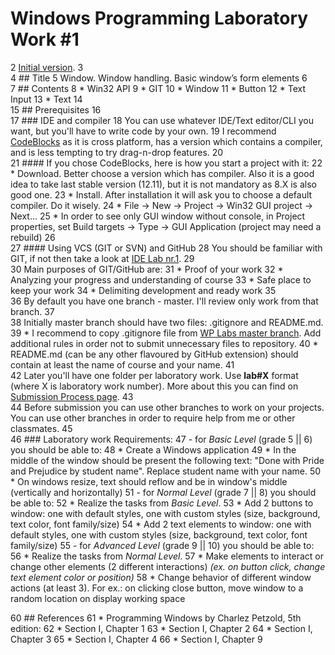 # Windows Programming Laboratory Work #1

2	[Initial version](https://github.com/TUM-FAF/WP/tree/master/lab%231).
3	
4	## Title
5	Window. Window handling. Basic window’s form elements
6	
7	## Contents
8	* Win32 API
9	* GIT
10	* Window
11	* Button
12	* Text Input
13	* Text
14	
15	## Prerequisites
16	
17	### IDE and compiler
18	You can use whatever IDE/Text editor/CLI you want, but you'll have to write code by your own.
19	I recommend [CodeBlocks](http://www.codeblocks.org/) as it is cross platform, has a version which contains a compiler, and is less tempting to try drag-n-drop features.
20	
21	#### If you chose CodeBlocks, here is how you start a project with it:
22	* Download. Better choose a version which has compiler. Also it is a good idea to take last stable version (12.11), but it is not mandatory as 8.X is also good one.
23	* Install. After installation it will ask you to choose a default compiler. Do it wisely.
24	* File -> New -> Project -> Win32 GUI project -> Next...
25	* In order to see only GUI window without console, in Project properties, set Build targets -> Type -> GUI Application (project may need a rebuild)
26	
27	#### Using VCS (GIT or SVN) and GitHub
28	You should be familiar with GIT, if not then take a look at [IDE Lab nr.1](https://github.com/TUM-FAF/IDE/blob/master/MIDPS_LAB_1.md).
29	
30	Main purposes of GIT/GitHub are:
31	* Proof of your work
32	* Analyzing your progress and understanding of course
33	* Safe place to keep your work
34	* Delimiting development and ready work
35	
36	By default you have one branch - master. I'll review only work from that branch.
37	
38	Initially master branch should have two files: .gitignore and README.md.
39	* I recommend to copy .gitignore file from [WP Labs master branch](https://github.com/TUM-FAF/WP). Add additional rules in order not to submit unnecessary files to repository.
40	* README.md (can be any other flavoured by GitHub extension) should contain at least the name of course and your name.
41	
42	Later you'll have one folder per laboratory work. Use **lab#X** format (where X is laboratory work number). More about this you can find on [Submission Process page](https://github.com/TUM-FAF/WP/wiki/Submission-Process).
43	
44	Before submission you can use other branches to work on your projects. You can use other branches in order to require help from me or other classmates.
45	
46	### Laboratory work Requirements:
47	  - for _Basic Level_ (grade 5 || 6) you should be able to:
48	    * Create a Windows application
49	    * In the middle of the window should be present the following text: "Done with Pride and Prejudice by student name". Replace student name with your name.
50	    * On windows resize, text should reflow and be in window's middle (vertically and horizontally)
51	  - for _Normal Level_ (grade 7 || 8) you should be able to:
52	    * Realize the tasks from _Basic Level_.
53	    * Add 2 buttons to window: one with default styles, one with custom styles (size, background, text color, font family/size)
54	    * Add 2 text elements to window: one with default styles, one with custom styles (size, background, text color, font family/size)
55	  - for _Advanced Level_ (grade 9 || 10) you should be able to:
56	    * Realize the tasks from _Normal Level_.
57	    * Make elements to interact or change other elements (2 different interactions)  _(ex. on button click, change text element color or position)_
58	    * Change behavior of different window actions (at least 3). For ex.: on clicking close button, move window to a random location on display working space 

60	## References
61	* Programming Windows by Charlez Petzold, 5th edition:
62	  * Section I, Chapter 1
63	  * Section I, Chapter 2
64	  * Section I, Chapter 3
65	  * Section I, Chapter 4
66	  * Section I, Chapter 9
